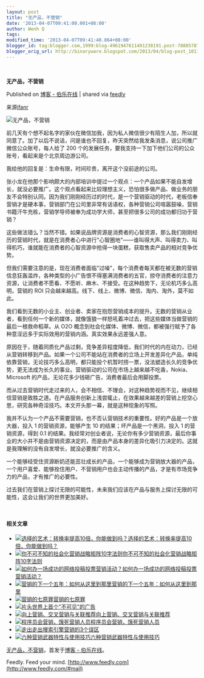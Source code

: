 ```yaml
---
layout: post
title: "无产品，不营销"
date: '2013-04-07T09:41:00.001+08:00'
author: Wenh Q
tags:
modified_time: '2013-04-07T09:41:40.864+08:00'
blogger_id: tag:blogger.com,1999:blog-4961947611491238191.post-7888578713268632529
blogger_orig_url: http://binaryware.blogspot.com/2013/04/blog-post_1011.html
---
```



  

**无产品，不营销**

Published on [博客 -
伯乐在线](http://blog.jobbole.com/37608/?utm_source=rss&utm_medium=rss&utm_campaign=%25e6%2597%25a0%25e4%25ba%25a7%25e5%2593%2581%25ef%25bc%258c%25e4%25b8%258d%25e8%2590%25a5%25e9%2594%2580)
| shared via [feedly](http://www.feedly.com)

来源[ifanr](http://www.ifanr.com/272612)

![无产品，不营销](http://blog.jobbole.com/wp-content/uploads/2013/04/sales_marketing.jpg "无产品，不营销")

前几天有个想不起名字的家伙在微信加我，因为私人微信很少有陌生人加，所以就同意了。加了以后不说话，问是谁也不回复，昨天突然给我发条消息，说公司推广微信公众账号，每人给了
200
个的发展任务，要我支持一下加下他们公司的公众账号，看起来是个北京周边游公司。

我给他的回复是：生命有限，时间珍贵，离开这个没前途的公司。

张小龙在他那个影响颇大的内部培训中提过一个观点：一个产品如果不能自发增长，就没必要推广。这个观点看起来比较理想主义，恐怕很多做产品、做业务的朋友不会特别认同。因为我们刚刚经历过的时代，是一个营销驱动的时代，老板信奉营销才是硬本事，营销部门在公司里非常有话语权，各种营销公司喧嚣鼓噪，营销书籍汗牛充栋，营销学导师被奉为成功学大师，甚至把很多公司的成功都归功于营销？

这些做法错么？当然不错。如果说品牌资源是消费者的心智资源，那么我们刚刚经历的营销时代，就是在消费者心中进行"心智圈地"——谁叫得大声、叫得卖力、叫得机巧，谁就能在消费者的心智资源中抢得一块蛋糕，获取售卖产品的相对竞争优势。

但我们需要注意的是，现在消费者面临"过噪"，每个消费者每天都在被无数的营销信息狂轰滥炸，各种类型的小广告恨不得塞满消费者的五官，掠夺消费者的注意力资源，让消费者不愿看、不愿听、麻木、不接受。在这种趋势下，无论机巧多么高明，营销的
ROI 只会越来越高。线下、线上、微博、微信、淘内、淘外，莫不如此。

我们看到无数的小业主、创业者、卖家在抱怨营销成本的提升。无数的营销从业者，看到任何一个新的媒体，就像饿狼一样怒吼着冲过去，把这些媒体当做营销的最后一根救命稻草。从
O2O
概念到社会化媒体、微博、微信，都被强行赋予了各种意淫远多于实际效用的营销内涵。真实效果永远差强人意。

原因在于，随着同质化产品过剩，竞争差异程度降低，我们时代的内在动力，已经从营销转移到产品。如果一个公司不能站在消费者的立场上开发差异化产品，单纯依靠营销，无论技巧多么高明，都只能投个机暂时捞一票，没法塑造长久的竞争优势，更无法成为长久的事业。营销驱动的公司在市场上越来越不吃香，Nokia、Microsoft
的产品，无论花多少钱砸广告，消费者最后会用脚投票。

而从过去营销时代走过来的人，会不相信、不理会，对这种趋势视而不见，继续相信营销是致胜之道。在产品服务创新上浅尝辄止，在效果越来越差的营销上挖空心思，研究各种奇淫技巧。本文开头那一幕，就是这种现象的写照。

我并不认为一个产品不需要营销，也不否认营销技术的重要性。好的产品是一个放大器，投入
1 的营销资源，能够产生 10 的结果；坏产品是一个黑洞，投入 1
的营销资源，得到 0.1
的结果。我经常对创业者说，无论你有多少营销资源，最后你事业的大小并不是由营销资源决定的，而是由产品本身的差异化吸引力决定的。这就是我理解的没有自发增长，就没必要推广的含义。

一个能够经受住资源断奶还能茁壮成长的产品，一个能够成为营销放大器的产品，一个用户喜爱、能够拴住用户、不营销用户也会主动传播的产品，才是有市场竞争力的产品，才有推广的必要性。

过去我们在营销上探讨无限的可能性，未来我们应该在产品与服务上探讨无限的可能性，这会让我们的世界更加美好。

 

#### 相关文章

-   [![选择的艺术：转换率提高10倍，你能做到吗？](http://blog.jobbole.com/wp-content/plugins/wordpress-23-related-posts-plugin/static/thumbs/7.jpg)](http://blog.jobbole.com/1195/)[选择的艺术：转换率提高10倍，你能做到吗？](http://blog.jobbole.com/1195/)
-   [![你不可不知的社会化营销战略矩阵10字法则](http://blog.jobbole.com/wp-content/plugins/wordpress-23-related-posts-plugin/static/thumbs/21.jpg)](http://blog.jobbole.com/1146/)[你不可不知的社会化营销战略矩阵10字法则](http://blog.jobbole.com/1146/)
-   [![如何办一场成功的网络投稿投票营销活动？](http://blog.jobbole.com/wp-content/plugins/wordpress-23-related-posts-plugin/static/thumbs/29.jpg)](http://blog.jobbole.com/731/)[如何办一场成功的网络投稿投票营销活动？](http://blog.jobbole.com/731/)
-   [![营销的下一个五年：如何从这里到那里](http://blog.jobbole.com/wp-content/uploads/2012/11/marketing-2017-graphic-150x150.jpg)](http://blog.jobbole.com/30022/)[营销的下一个五年：如何从这里到那里](http://blog.jobbole.com/30022/)
-   [![营销的七原罪](http://blog.jobbole.com/wp-content/uploads/2012/06/Seven-marketing-sins-150x150.jpg)](http://blog.jobbole.com/21932/)[营销的七原罪](http://blog.jobbole.com/21932/)
-   [![片头](http://blog.jobbole.com/wp-content/uploads/2012/05/%E7%89%87%E5%A4%B4-150x150.png)](http://blog.jobbole.com/19482/)[世界上首个"不可见"的广告](http://blog.jobbole.com/19482/)
-   [![向上营销、交叉营销与关联推荐](http://blog.jobbole.com/wp-content/uploads/2012/01/Up-marketing-cross-marketing-and-associated-recommendations1-150x150.png)](http://blog.jobbole.com/11396/)[向上营销、交叉营销与关联推荐](http://blog.jobbole.com/11396/)
-   [![程序员会营销，饿死营销人员](http://blog.jobbole.com/wp-content/uploads/2012/07/Programmers-to-marketing-to-starve-marketing-staff-150x150.jpg)](http://blog.jobbole.com/24467/)[程序员会营销，饿死营销人员](http://blog.jobbole.com/24467/)
-   [![走出](http://blog.jobbole.com/wp-content/uploads/2011/11/go-out-of-the-three-errors-of-the-seo-150x150.jpg)](http://blog.jobbole.com/8068/)[走出搜索引擎营销的3个误区](http://blog.jobbole.com/8068/)
-   [![六种营销武器特性与使用技巧](http://blog.jobbole.com/wp-content/uploads/2012/11/six-weapons-in-promotion-150x150.png)](http://blog.jobbole.com/30483/)[六种营销武器特性与使用技巧](http://blog.jobbole.com/30483/)

[无产品，不营销](http://blog.jobbole.com/37608/)，首发于[博客 -
伯乐在线](http://blog.jobbole.com)。



Feedly. Feed your mind.
[http://www.feedly.com](http://www.feedly.com/#mail)
